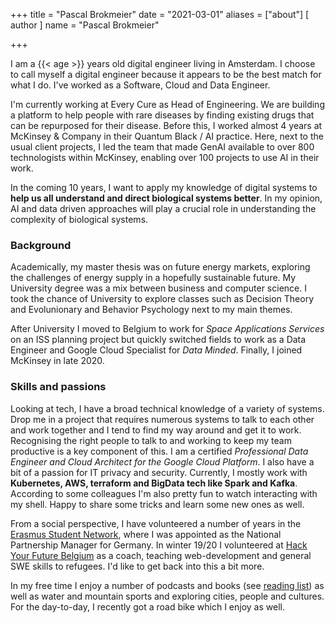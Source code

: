 +++
title = "Pascal Brokmeier"
date = "2021-03-01"
aliases = ["about"]
[ author ]
  name = "Pascal Brokmeier"

+++

I am a {{< age >}} years old digital engineer living in Amsterdam. 
I choose to call myself a digital engineer because it appears to be the best match 
for what I do. I've worked as a Software, Cloud and Data Engineer. 

I'm currently working at Every Cure as Head of Engineering. We are building a platform
to help people with rare diseases by finding existing drugs that can be repurposed for
their disease. Before this, I worked almost 4 years at McKinsey & Company in their Quantum
Black / AI practice. Here, next to the usual client projects, I led the team that made
GenAI available to over 800 technologists within McKinsey, enabling over 100 projects to
use AI in their work.

In the coming 10 years, I want to apply my knowledge of digital systems to
__help us all understand and direct biological systems better__. In my opinion, AI and data driven approaches
will play a crucial role in understanding the complexity of biological systems.


### Background

Academically, my master thesis was on future energy markets, exploring the 
challenges of energy supply in a hopefully sustainable future. My University
degree was a mix between business and computer science. I took the chance of University
to explore classes such as Decision Theory and Evolunionary and Behavior Psychology next to
my main themes. 

After University  I moved to Belgium to work for *Space Applications Services* on an ISS
planning project but quickly switched fields to work as a Data Engineer and Google Cloud
Specialist for *Data Minded*. Finally, I joined McKinsey in late 2020.

### Skills and passions

Looking at tech, I have a broad technical knowledge of a variety of systems. Drop me in
a project that requires numerous systems to talk to each other and work together and I
tend to find my way around and get it to work. Recognising the right people to talk to
and working to keep my team productive is a key component of this.  I am a certified
*Professional Data Engineer and Cloud Architect for the Google Cloud Platform*.  I also
have a bit of a passion for IT privacy and security.  Currently, I mostly work with
__Kubernetes, AWS, terraform and BigData tech like Spark and Kafka__. According to some
colleagues I'm also pretty fun to watch interacting with my shell. Happy to share some
tricks and learn some new ones as well.

From a social perspective, I have volunteered a number of years in the [Erasmus Student
Network](https://esn.org/about), where I was appointed as the National Partnership
Manager for Germany. In winter 19/20 I volunteered at [Hack Your Future
Belgium](https://hackyourfuture.be/) as a coach, teaching web-development and general
SWE skills to refugees. I'd like to get back into this a bit more. 

In my free time I enjoy a number of podcasts and books (see [reading
list](https://www.goodreads.com/user/show/101578711-pascal-brokmeier)) as well as water and mountain sports and
exploring cities, people and cultures. For the day-to-day, I recently got a road bike
which I enjoy as well.
